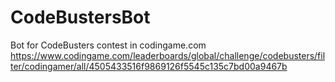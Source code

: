 # CodeBustersBot
Bot for CodeBusters contest in codingame.com
https://www.codingame.com/leaderboards/global/challenge/codebusters/filter/codingamer/all/4505433516f9869126f5545c135c7bd00a9467b

